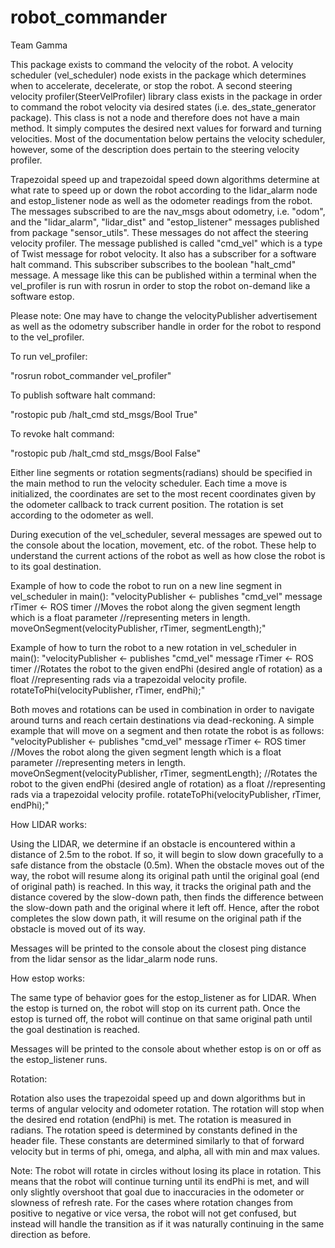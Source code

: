 # robot_commander

Team Gamma

This package exists to command the velocity of the robot. 
A velocity scheduler (vel_scheduler) node exists in the package which determines when to 
accelerate, decelerate, or stop the robot. A second steering velocity profiler(SteerVelProfiler) library class exists in the package in order to command the robot velocity via desired states (i.e. des_state_generator package). This class is not a node and therefore does not have a main method. It simply computes the desired next values for forward and turning velocities. Most of the documentation below pertains the velocity scheduler, however, some of the description does pertain to the steering velocity profiler.

Trapezoidal speed up and trapezoidal speed down algorithms determine at what rate
to speed up or down the robot according to the lidar_alarm node and estop_listener node as well as the odometer readings
from the robot. The messages subscribed to are the nav_msgs about odometry, i.e.
"odom", and the "lidar_alarm", "lidar_dist" and "estop_listener" messages
published from package "sensor_utils". These messages do not affect the steering velocity profiler. The message published is called "cmd_vel"
which is a type of Twist message for robot velocity. It also has a subscriber for a
software halt command. This subscriber subscribes to the boolean "halt_cmd" message.
A message like this can be published within a terminal when the vel_profiler
is run with rosrun in order to stop the robot on-demand like a software estop.

Please note: One may have to change the velocityPublisher advertisement as well as the odometry subscriber
handle in order for the robot to respond to the vel_profiler.

To run vel_profiler:

"rosrun robot_commander vel_profiler"

To publish software halt command:

"rostopic pub /halt_cmd std_msgs/Bool True"

To revoke halt command:

"rostopic pub /halt_cmd std_msgs/Bool False"

Either line segments or rotation segments(radians) should be specified in the main method
to run the velocity scheduler. Each time a move is initialized, the coordinates
are set to the most recent coordinates given by the odometer callback to track
current position. The rotation is set according to the odometer as well.

During execution of the vel_scheduler, several messages are spewed out to the
console about the location, movement, etc. of the robot. These help to understand the current actions of the robot as well as how close the robot is to its goal destination.

Example of how to code the robot to run on a new line segment in vel_scheduler in main():
"velocityPublisher <- publishes "cmd_vel" message
rTimer <- ROS timer
//Moves the robot along the given segment length which is a float parameter 
//representing meters in length.
moveOnSegment(velocityPublisher, rTimer, segmentLength);"

Example of how to turn the robot to a new rotation in vel_scheduler in main():
"velocityPublisher <- publishes "cmd_vel" message
rTimer <- ROS timer
//Rotates the robot to the given endPhi (desired angle of rotation) as a float 
//representing rads via a trapezoidal velocity profile.
rotateToPhi(velocityPublisher, rTimer, endPhi);"

Both moves and rotations can be used in combination in order to navigate around turns and reach certain destinations via dead-reckoning. A simple example that will move on a segment and then rotate the robot is as follows:
"velocityPublisher <- publishes "cmd_vel" message
rTimer <- ROS timer
//Moves the robot along the given segment length which is a float parameter 
//representing meters in length.
moveOnSegment(velocityPublisher, rTimer, segmentLength);
//Rotates the robot to the given endPhi (desired angle of rotation) as a float 
//representing rads via a trapezoidal velocity profile.
rotateToPhi(velocityPublisher, rTimer, endPhi);"

How LIDAR works:

Using the LIDAR, we determine if an obstacle is encountered within a distance of
2.5m to the robot. If so, it will begin to slow down gracefully to a safe distance from 
the obstacle (0.5m). When the obstacle moves out of the way, the robot will resume 
along its original path until the original goal (end of original path) is reached. In this way,
it tracks the original path and the distance covered by the slow-down path, then
finds the difference between the slow-down path and the original where it left off.
Hence, after the robot completes the slow down path, it will resume on the original path if
the obstacle is moved out of its way.

Messages will be printed to the console about the closest ping distance from the lidar sensor
as the lidar_alarm node runs.

How estop works:

The same type of behavior goes for the estop_listener as for LIDAR. When the estop is turned on,
the robot will stop on its current path. Once the estop is turned off, the robot
will continue on that same original path until the goal destination is reached.

Messages will be printed to the console about whether estop is on or off as the estop_listener runs.

Rotation:

Rotation also uses the trapezoidal speed up and down algorithms but in terms of
angular velocity and odometer rotation. The rotation will stop when the
desired end rotation (endPhi) is met. The rotation is measured in radians. The rotation
speed is determined by constants defined in the header file. These constants
are determined similarly to that of forward velocity but in terms of phi, omega, and
alpha, all with min and max values.

Note: The robot will rotate in circles without losing its place in rotation. This means that
the robot will continue turning until its endPhi is met, and will only slightly overshoot that
goal due to inaccuracies in the odometer or slowness of refresh rate. For the cases where rotation
changes from positive to negative or vice versa, the robot will not get confused, but instead will
handle the transition as if it was naturally continuing in the same direction as before.
